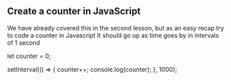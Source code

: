 ## Create a counter in JavaScript

We have already covered this in the second lesson, but as an easy recap try to code a counter in Javascript
It should go up as time goes by in intervals of 1 second


let counter = 0;

setInterval(() => {
    counter++;
    console.log(counter);
}, 1000);